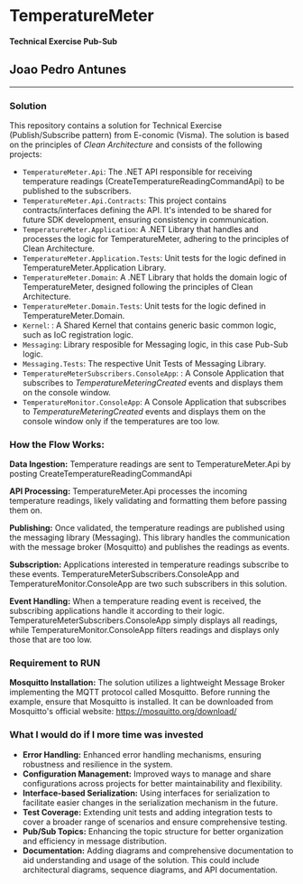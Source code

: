 # TemperatureMeter
#### Technical Exercise Pub-Sub 
## Joao Pedro Antunes 

---

### Solution

This repository contains a solution for Technical Exercise (Publish/Subscribe pattern) from E-conomic (Visma). 
The solution is based on the principles of *Clean Architecture* and consists of the following projects:

* `TemperatureMeter.Api`: The .NET API responsible for receiving temperature readings (CreateTemperatureReadingCommandApi) to be published to the subscribers.
* `TemperatureMeter.Api.Contracts`: This project contains contracts/interfaces defining the API. It's intended to be shared for future SDK development, ensuring consistency in communication.
* `TemperatureMeter.Application`: A .NET Library that handles and processes the logic for TemperatureMeter, adhering to the principles of Clean Architecture.
* `TemperatureMeter.Application.Tests`: Unit tests for the logic defined in TemperatureMeter.Application Library.
* `TemperatureMeter.Domain`: A .NET Library that holds the domain logic of TemperatureMeter, designed following the principles of Clean Architecture.
* `TemperatureMeter.Domain.Tests`: Unit tests for the logic defined in TemperatureMeter.Domain.
* `Kernel`: : A Shared Kernel that contains generic basic common logic, such as IoC registration logic.
* `Messaging`: Library resposible for Messaging logic, in this case Pub-Sub logic.
* `Messaging.Tests`: The respective Unit Tests of Messaging Library.
* `TemperatureMeterSubscribers.ConsoleApp`: : A Console Application that subscribes to *TemperatureMeteringCreated* events and displays them on the console window.
* `TemperatureMonitor.ConsoleApp`: A Console Application that subscribes to *TemperatureMeteringCreated* events and displays them on the console window only if the temperatures are too low.

### How the Flow Works:
**Data Ingestion:** Temperature readings are sent to TemperatureMeter.Api by posting CreateTemperatureReadingCommandApi

**API Processing:** TemperatureMeter.Api processes the incoming temperature readings, likely validating and formatting them before passing them on.

**Publishing:** Once validated, the temperature readings are published using the messaging library (Messaging). This library handles the communication with the message broker (Mosquitto) and publishes the readings as events.

**Subscription:** Applications interested in temperature readings subscribe to these events. TemperatureMeterSubscribers.ConsoleApp and TemperatureMonitor.ConsoleApp are two such subscribers in this solution.

**Event Handling:** When a temperature reading event is received, the subscribing applications handle it according to their logic. TemperatureMeterSubscribers.ConsoleApp simply displays all readings, while TemperatureMonitor.ConsoleApp filters readings and displays only those that are too low.

### Requirement to RUN 

**Mosquitto Installation:** The solution utilizes a lightweight Message Broker implementing the MQTT protocol called Mosquitto.
 Before running the example, ensure that Mosquitto is installed. 
 It can be downloaded from Mosquitto's official website: https://mosquitto.org/download/

### What I would do if I more time was invested
* **Error Handling:** Enhanced error handling mechanisms, ensuring robustness and resilience in the system.
* **Configuration Management:** Improved ways to manage and share configurations across projects for better maintainability and flexibility.
* **Interface-based Serialization:** Using interfaces for serialization to facilitate easier changes in the serialization mechanism in the future.
* **Test Coverage:** Extending unit tests and adding integration tests to cover a broader range of scenarios and ensure comprehensive testing.
* **Pub/Sub Topics:** Enhancing the topic structure for better organization and efficiency in message distribution.
* **Documentation:** Adding diagrams and comprehensive documentation to aid understanding and usage of the solution. This could include architectural diagrams, sequence diagrams, and API documentation.
